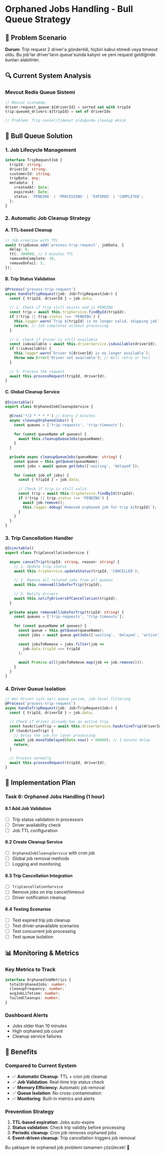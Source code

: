 # Orphaned Jobs Handling - Bull Queue Strategy

## 🚨 Problem Scenario

**Durum**: Trip request 2 driver'a gönderildi, hiçbiri kabul etmedi veya timeout oldu. Bu job'lar driver'ların queue'sunda kalıyor ve yeni request geldiğinde bunları alabilirler.

## 🔍 Current System Analysis

### Mevcut Redis Queue Sistemi
```typescript
// Mevcut sistemde:
driver:request_queue:${driverId} = sorted set with tripId
trip:queued_drivers:${tripId} = set of driverIds

// Problem: Trip cancel/timeout olduğunda cleanup eksik
```

## 🎯 Bull Queue Solution

### 1. Job Lifecycle Management

```typescript
interface TripRequestJob {
  tripId: string;
  driverId: string;
  customerId: string;
  tripData: any;
  metadata: {
    createdAt: Date;
    expiresAt: Date;
    status: 'PENDING' | 'PROCESSING' | 'EXPIRED' | 'COMPLETED';
  };
}
```

### 2. Automatic Job Cleanup Strategy

#### A. TTL-based Cleanup
```typescript
// Job creation with TTL
await tripQueue.add('process-trip-request', jobData, {
  delay: 0,
  ttl: 300000, // 5 minutes TTL
  removeOnComplete: 10,
  removeOnFail: 5,
});
```

#### B. Trip Status Validation
```typescript
@Process('process-trip-request')
async handleTripRequest(job: Job<TripRequestJob>) {
  const { tripId, driverId } = job.data;
  
  // 1. Check if trip still exists and is PENDING
  const trip = await this.tripService.findById(tripId);
  if (!trip || trip.status !== 'PENDING') {
    this.logger.warn(`Trip ${tripId} is no longer valid, skipping job`);
    return; // Job completes without processing
  }
  
  // 2. Check if driver is still available
  const isAvailable = await this.driverService.isAvailable(driverId);
  if (!isAvailable) {
    this.logger.warn(`Driver ${driverId} is no longer available`);
    throw new Error('Driver not available'); // Will retry or fail
  }
  
  // 3. Process the request
  await this.processRequest(tripId, driverId);
}
```

#### C. Global Cleanup Service
```typescript
@Injectable()
export class OrphanedJobCleanupService {
  
  @Cron('*/2 * * * *') // Every 2 minutes
  async cleanupOrphanedJobs() {
    const queues = ['trip-requests', 'trip-timeouts'];
    
    for (const queueName of queues) {
      await this.cleanupQueueJobs(queueName);
    }
  }
  
  private async cleanupQueueJobs(queueName: string) {
    const queue = this.getQueue(queueName);
    const jobs = await queue.getJobs(['waiting', 'delayed']);
    
    for (const job of jobs) {
      const { tripId } = job.data;
      
      // Check if trip is still valid
      const trip = await this.tripService.findById(tripId);
      if (!trip || trip.status !== 'PENDING') {
        await job.remove();
        this.logger.debug(`Removed orphaned job for trip ${tripId}`);
      }
    }
  }
}
```

### 3. Trip Cancellation Handler

```typescript
@Injectable()
export class TripCancellationService {
  
  async cancelTrip(tripId: string, reason: string) {
    // 1. Update trip status
    await this.tripService.updateStatus(tripId, 'CANCELLED');
    
    // 2. Remove all related jobs from all queues
    await this.removeAllJobsForTrip(tripId);
    
    // 3. Notify drivers
    await this.notifyDriversOfCancellation(tripId);
  }
  
  private async removeAllJobsForTrip(tripId: string) {
    const queues = ['trip-requests', 'trip-timeouts'];
    
    for (const queueName of queues) {
      const queue = this.getQueue(queueName);
      const jobs = await queue.getJobs(['waiting', 'delayed', 'active']);
      
      const jobsToRemove = jobs.filter(job => 
        job.data.tripId === tripId
      );
      
      await Promise.all(jobsToRemove.map(job => job.remove()));
    }
  }
}
```

### 4. Driver Queue Isolation

```typescript
// Her driver için ayrı queue yerine, job-level filtering
@Process('process-trip-request')
async handleTripRequest(job: Job<TripRequestJob>) {
  const { tripId, driverId } = job.data;
  
  // Check if driver already has an active trip
  const hasActiveTrip = await this.driverService.hasActiveTrip(driverId);
  if (hasActiveTrip) {
    // Delay the job for later processing
    await job.moveToDelayed(Date.now() + 60000); // 1 minute delay
    return;
  }
  
  // Process normally
  await this.processRequest(tripId, driverId);
}
```

## 🔧 Implementation Plan

### Task 6: Orphaned Jobs Handling (1 hour)

#### 6.1 Add Job Validation
- [ ] Trip status validation in processors
- [ ] Driver availability check
- [ ] Job TTL configuration

#### 6.2 Create Cleanup Service
- [ ] `OrphanedJobCleanupService` with cron job
- [ ] Global job removal methods
- [ ] Logging and monitoring

#### 6.3 Trip Cancellation Integration
- [ ] `TripCancellationService` 
- [ ] Remove jobs on trip cancel/timeout
- [ ] Driver notification cleanup

#### 6.4 Testing Scenarios
- [ ] Test expired trip job cleanup
- [ ] Test driver unavailable scenarios
- [ ] Test concurrent job processing
- [ ] Test queue isolation

## 📊 Monitoring & Metrics

### Key Metrics to Track
```typescript
interface OrphanedJobMetrics {
  totalOrphanedJobs: number;
  cleanupFrequency: number;
  avgJobLifetime: number;
  failedCleanups: number;
}
```

### Dashboard Alerts
- Jobs older than 10 minutes
- High orphaned job count
- Cleanup service failures

## 🎯 Benefits

### Compared to Current System
- ✅ **Automatic Cleanup**: TTL + cron job cleanup
- ✅ **Job Validation**: Real-time trip status check
- ✅ **Memory Efficiency**: Automatic job removal
- ✅ **Queue Isolation**: No cross-contamination
- ✅ **Monitoring**: Built-in metrics and alerts

### Prevention Strategy
1. **TTL-based expiration**: Jobs auto-expire
2. **Status validation**: Check trip validity before processing
3. **Periodic cleanup**: Cron job removes orphaned jobs
4. **Event-driven cleanup**: Trip cancellation triggers job removal

Bu yaklaşım ile orphaned job problemi tamamen çözülecek! 🚀
